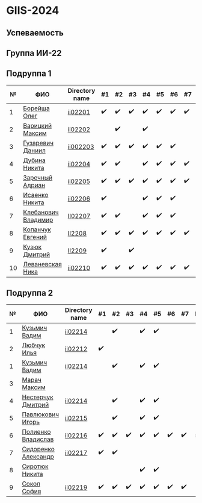 # GIIS-2024

## Успеваемость

## Группа ИИ-22

## Подруппа 1

| №   | ФИО                                                                     | Directory name          |        #1        | #2  | #3  | #4  | #5  | #6  | #7  | Рейтинг | Амбиции | Реальность |
| --- | ----------------------------------------------------------------------- | ----------------------- | ---------------- | --- | --- | --- | --- | --- | --- | ------- | ------- | ------- |
| 1   | [Борейша Олег](https://github.com/orgs/brstu/people/psijikk)            |[ii02201](/trunk/ii02201)|:heavy_check_mark:|:heavy_check_mark:|:heavy_check_mark: |:heavy_check_mark:|:heavy_check_mark:|:heavy_check_mark:|:heavy_check_mark:|    5     |  10      |  10    |
| 2   | [Варицкий Максим](https://github.com/MaximVaritskiy)                    |[ii02202](/trunk/ii02202)|                  |:heavy_check_mark:|     |:heavy_check_mark:|     |     |     |         |   5     |   0     |
| 3   | [Гузаревич Даниил](https://github.com/orgs/brstu/people/lumonces)       |[ii002203](/trunk/ii002203)|:heavy_check_mark:|:heavy_check_mark:|:heavy_check_mark:|:heavy_check_mark:|:heavy_check_mark:|:heavy_check_mark:|     |   5  |   9     |   8     |
| 4   | [Дубина Никита](https://github.com/AfiSix)                              |[ii02204](/trunk/ii02204)|:heavy_check_mark:|:heavy_check_mark:|     |:heavy_check_mark:|:heavy_check_mark:|:heavy_check_mark:|:heavy_check_mark:|         |   9     |   8     |
| 5   | [Заречный Адриан](https://github.com/orgs/brstu/people/Adryian4ik)      |[ii02205](/trunk/ii02205)|:heavy_check_mark:|:heavy_check_mark:|:heavy_check_mark:|:heavy_check_mark:|:heavy_check_mark:|:heavy_check_mark:|:heavy_check_mark:|   5      |    10    |  10      |
| 6   | [Исаенко Никита](https://github.com/IsaenkoNikita)                      |[ii02206](/trunk/ii02206)|:heavy_check_mark:|     |     |:heavy_check_mark:|:heavy_check_mark:|:heavy_check_mark:|     |     |     8    |     5    |
| 7   | [Клебанович Владимир](https://github.com/KlebanovichVladimir)           |[II02207](./trunk/ii02207)|:heavy_check_mark:|:heavy_check_mark:|  |:heavy_check_mark:|:heavy_check_mark:|:heavy_check_mark:|         |        | 8 | 7|
| 8   | [Копанчук Евгений](https://github.com/orgs/brstu/people/Corowka)        |[II2208](./trunk/ii02208) |:heavy_check_mark:|:heavy_check_mark:|:heavy_check_mark:|:heavy_check_mark:|:heavy_check_mark:|:heavy_check_mark:|:heavy_check_mark:|    5     |    10    |   10     |
| 9   | [Кузюк Дмитрий](https://github.com/NeDoReAn)                            |[II2209](./trunk/ii02209)|:heavy_check_mark:||:heavy_check_mark:|     |     |     |     |         |       10 |      0  |
| 10  | [Леваневская Ника](https://github.com/orgs/brstu/people/neonchikCallMe) |[ii02210](./trunk/ii02210)|:heavy_check_mark:|:heavy_check_mark:|:heavy_check_mark:|:heavy_check_mark:|:heavy_check_mark:|:heavy_check_mark:|:heavy_check_mark:|   5      |   10     |    10    |

## Подруппа 2

| №   | ФИО                                                              | Directory name | #1  | #2  | #3  | #4  | #5  | #6  | #7  | Рейтинг | Амбиции | Реальность |
| --- | ---------------------------------------------------------------- | -------------- | --- | --- | --- | --- | --- | --- | --- | ------- | ------- | ------- |
| 1   | [Кузьмич Вадим](https://github.com/orgs/brstu/people/vkn10)      |[ii02214](./trunk/ii02211)|     |:heavy_check_mark:|     |:heavy_check_mark:|:heavy_check_mark:|     |     |         |         |         |
| 2   | [Любчук Илья](https://github.com/snep1one)|[ii02212](./trunk/ii02212)|:heavy_check_mark:|     |     |     |     |     |     |         |    5    |   0     |
| 1   | [Кузьмич Вадим](https://github.com/orgs/brstu/people/vkn10)      |[ii02214](./trunk/ii02211)|     |:heavy_check_mark:|     |:heavy_check_mark:|:heavy_check_mark:|     |     |         |         |         |
| 3   | [Марач Максим](https://github.com/orgs/brstu/people/MaximMarach) |                |     |     |     |     |     |     |     |         |         |         |
| 4   | [Нестерчук Дмитрий](https://github.com/nesterchuk11)             |[ii02214](./trunk/ii02214)|     |:heavy_check_mark:|     |:heavy_check_mark:|:heavy_check_mark:|     |     |         |  5      |    0    |
| 5   | [Павлюкович Игорь](https://github.com/orgs/brstu/people/Kre1kh)  |[ii02215](./trunk/ii02215)|     |:heavy_check_mark:|     |:heavy_check_mark:|:heavy_check_mark:|     |     |         |    4    |    0    |
| 6   | [Полиенко Владислав](https://github.com/TomiokaGiuy) |[ii02216](./trunk/ii02216)|:heavy_check_mark:|:heavy_check_mark:|:heavy_check_mark:|:heavy_check_mark:|:heavy_check_mark:|:heavy_check_mark:|:heavy_check_mark:| 5 | 10 | 10 |
| 7   | [Сидоренко Александр](https://github.com/6mashina)               |[ii02217](./trunk/ii02217)|:heavy_check_mark:|:heavy_check_mark: |     |     |     |     |     |         |         |         |
| 8   | [Сиротюк Никита](https://github.com/orgs/brstu/people/SirnikSan) |                |     |     |     |:heavy_check_mark:|:heavy_check_mark:|     |     |         |     4   |    4    |
| 9   | [Сокол София](https://github.com/DeAiVil)                        |[ii02219](./trunk/ii02219)|:heavy_check_mark:|:heavy_check_mark:|:heavy_check_mark:|:heavy_check_mark:|:heavy_check_mark:|:heavy_check_mark:|:heavy_check_mark:|         |       9 |    9    |
